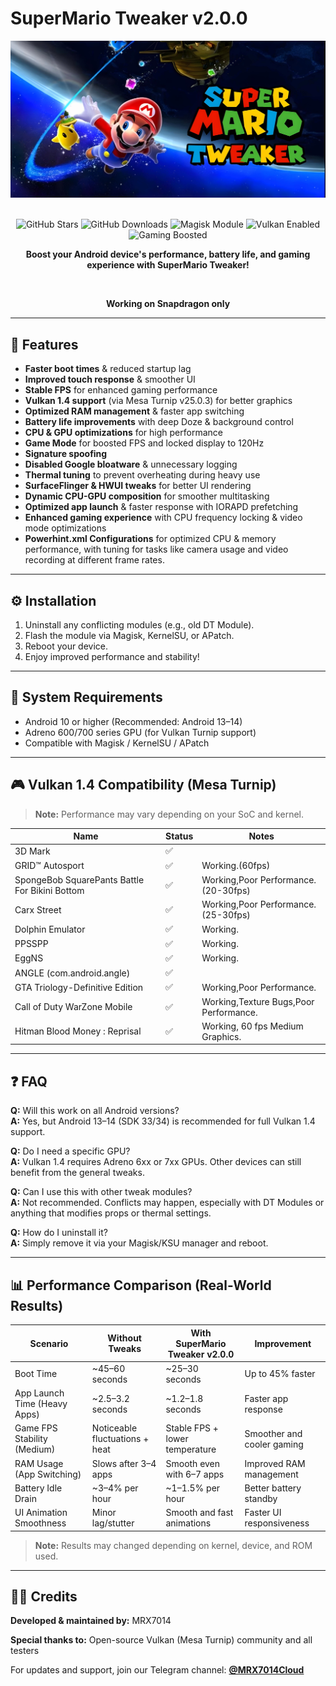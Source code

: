 # SuperMario Tweaker v2.0.0

<div align="center">
  <img src="SMTW-Banner.jpg" alt="SuperMario Tweaker Banner" />
  <br /><br />
  <p>
    <img src="https://img.shields.io/github/stars/MRX7014/SuperMario-Tweaker?style=flat-square" alt="GitHub Stars" />
    <img src="https://img.shields.io/github/downloads/MRX7014/SuperMario-Tweaker/total?style=flat-square" alt="GitHub Downloads" />
    <img src="https://img.shields.io/badge/Magisk-Module-success?style=flat-square&logo=google" alt="Magisk Module" />
    <img src="https://img.shields.io/badge/Vulkan-Enabled-critical?style=flat-square&logo=amd" alt="Vulkan Enabled" />
    <img src="https://img.shields.io/badge/Gaming-Boosted-red?style=flat-square&logo=nintendo-switch" alt="Gaming Boosted" />
  </p>
  
  <b>Boost your Android device's performance, battery life, and gaming experience with SuperMario Tweaker!</b>
  
  <br />
  
<b>Working on Snapdragon only</b>
  
</div>

---


## 🚀 Features

- **Faster boot times** & reduced startup lag  
- **Improved touch response** & smoother UI  
- **Stable FPS** for enhanced gaming performance  
- **Vulkan 1.4 support** (via Mesa Turnip v25.0.3) for better graphics  
- **Optimized RAM management** & faster app switching  
- **Battery life improvements** with deep Doze & background control  
- **CPU & GPU optimizations** for high performance  
- **Game Mode** for boosted FPS and locked display to 120Hz  
- **Signature spoofing**  
- **Disabled Google bloatware** & unnecessary logging  
- **Thermal tuning** to prevent overheating during heavy use  
- **SurfaceFlinger & HWUI tweaks** for better UI rendering  
- **Dynamic CPU-GPU composition** for smoother multitasking  
- **Optimized app launch** & faster response with IORAPD prefetching  
- **Enhanced gaming experience** with CPU frequency locking & video mode optimizations  
- **Powerhint.xml Configurations** for optimized CPU & memory performance, with tuning for tasks like camera usage and video recording at different frame rates.  

---

## ⚙️ Installation

1. Uninstall any conflicting modules (e.g., old DT Module).  
2. Flash the module via Magisk, KernelSU, or APatch.  
3. Reboot your device.  
4. Enjoy improved performance and stability!

---

## 📌 System Requirements

- Android 10 or higher (Recommended: Android 13–14)  
- Adreno 600/700 series GPU (for Vulkan Turnip support)
- Compatible with Magisk / KernelSU / APatch  

---

## 🎮 Vulkan 1.4 Compatibility (Mesa Turnip)

> **Note:** Performance may vary depending on your SoC and kernel.

| Name                                            | Status | Notes                                                                                                                     |
|-------------------------------------------------|--------|---------------------------------------------------------------------------------------------------------------------------|
| 3D Mark                                         | ✅     |                                                                                                                           |
| GRID™ Autosport                                 | ✅     | Working.(60fps)                                                          |
| SpongeBob SquarePants Battle For Bikini Bottom  | ✅     | Working,Poor Performance.(20-30fps)                                      |
| Carx Street                                     | ✅     | Working,Poor Performance.(25-30fps)                                      |
| Dolphin Emulator                                | ✅     | Working.                                                                 |
| PPSSPP                                          | ✅     | Working.                                                                 |
| EggNS                                           | ✅     | Working.                                                                 |
| ANGLE (com.android.angle)                       | ✅     |                                                                                                                           |
| GTA Triology-Definitive Edition                 | ✅     | Working,Poor Performance.                                                   |
| Call of Duty WarZone Mobile                     | ✅     | Working,Texture Bugs,Poor Performance.                                    |
| Hitman Blood Money : Reprisal                   | ✅     | Working, 60 fps Medium Graphics.                                        |


---

## ❓ FAQ

**Q:** Will this work on all Android versions?  
**A:** Yes, but Android 13–14 (SDK 33/34) is recommended for full Vulkan 1.4 support.

**Q:** Do I need a specific GPU?  
**A:** Vulkan 1.4 requires Adreno 6xx or 7xx GPUs. Other devices can still benefit from the general tweaks.

**Q:** Can I use this with other tweak modules?  
**A:** Not recommended. Conflicts may happen, especially with DT Modules or anything that modifies props or thermal settings.

**Q:** How do I uninstall it?  
**A:** Simply remove it via your Magisk/KSU manager and reboot.

---

## 📊 Performance Comparison (Real-World Results)

| Scenario                     | Without Tweaks          | With SuperMario Tweaker v2.0.0 | Improvement               |
|------------------------------|--------------------------|-------------------------------|---------------------------|
| Boot Time                    | ~45–60 seconds           | ~25–30 seconds                | Up to 45% faster          |
| App Launch Time (Heavy Apps) | ~2.5–3.2 seconds          | ~1.2–1.8 seconds               | Faster app response       |
| Game FPS Stability (Medium)  | Noticeable fluctuations + heat | Stable FPS + lower temperature | Smoother and cooler gaming|
| RAM Usage (App Switching)    | Slows after 3–4 apps     | Smooth even with 6–7 apps      | Improved RAM management   |
| Battery Idle Drain           | ~3–4% per hour           | ~1–1.5% per hour              | Better battery standby    |
| UI Animation Smoothness      | Minor lag/stutter        | Smooth and fast animations     | Faster UI responsiveness  |

> **Note:** Results may changed depending on kernel, device, and ROM used.

---

## 🧑‍💻 Credits

**Developed & maintained by:** MRX7014

**Special thanks to:** Open-source Vulkan (Mesa Turnip) community and all testers  


For updates and support, join our Telegram channel: **[@MRX7014Cloud](https://t.me/MRX7014Cloud)**
